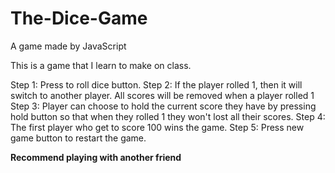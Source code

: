 # The-Dice-Game
A game made by JavaScript

This is a game that I learn to make on class. 

Step 1: Press to roll dice button.
Step 2: If the player rolled 1, then it will switch to another player. All scores will be removed when a player rolled 1
Step 3: Player can choose to hold the current score they have by pressing hold button so that when they rolled 1 they won't lost all their scores. 
Step 4: The first player who get to score 100 wins the game. 
Step 5: Press new game button to restart the game.

**Recommend playing with another friend**
